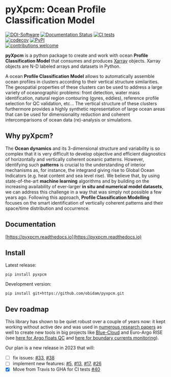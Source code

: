 pyXpcm: Ocean Profile Classification Model
==========================================

[![DOI-Software](https://zenodo.org/badge/DOI/10.5281/zenodo.3906236.svg)](https://doi.org/10.5281/zenodo.3906236)
[![Documentation Status](https://img.shields.io/readthedocs/pyxpcm?logo=readthedocs)](https://pyxpcm.readthedocs.io/en/latest/?badge=latest)
[![CI tests](https://github.com/obidam/pyxpcm/actions/workflows/tests.yml/badge.svg)](https://github.com/obidam/pyxpcm/actions/workflows/tests.yml)  
[![codecov](https://codecov.io/gh/obidam/pyxpcm/branch/master/graph/badge.svg)](https://codecov.io/gh/obidam/pyxpcm)
[![PyPI](https://img.shields.io/pypi/v/pyxpcm)](//pypi.org/project/pyxpcm/)  
[![contributions welcome](https://img.shields.io/badge/contributions-welcome-brightgreen.svg?style=flat)](https://github.com/dwyl/esta/issues) 

**pyXpcm** is a python package to create and work with ocean **Profile Classification Model** that consumes and produces [Xarray](https://github.com/pydata/xarray) objects. Xarray objects are N-D labeled arrays and datasets in Python. 

A ocean **Profile Classification Model** allows to automatically assemble ocean profiles in clusters according to their vertical structure similarities.   
The geospatial properties of these clusters can be used to address a large variety of oceanographic problems: front detection, water mass identification, natural region contouring (gyres, eddies), reference profile selection for QC validation, etc... The vertical structure of these clusters furthermore provides a highly synthetic representation of large ocean areas that can be used for dimensionality reduction and coherent intercomparisons of ocean data (re)-analysis or simulations.   

## Why pyXpcm?
The **Ocean dynamics** and its 3-dimensional structure and variability is so complex that it is very difficult to develop objective and efficient diagnostics of horizontally and vertically coherent oceanic patterns. However, identifying such **patterns** is crucial to the understanding of interior mechanisms as, for instance, the integrand giving rise to Global Ocean Indicators (e.g. heat content and sea level rise). We believe that, by using state-of-the-art **machine learning** algorithms and by building on the increasing availability of ever-larger **in situ and numerical model datasets**, we can address this challenge in a way that was simply not possible a few years ago. Following this approach, **Profile Classification Modelling** focuses on the smart identification of vertically coherent patterns and their space/time distribution and occurrence.

## Documentation
[https://pyxpcm.readthedocs.io](https://pyxpcm.readthedocs.io)

## Install

Latest release:

    pip install pyxpcm
    
Development version:

    pip install git+https://github.com/obidam/pyxpcm.git
    
## Dev roadmap
This library has shown to be quiet robust over a couple of years now: it kept working without active dev and was used in [numerous research papers](https://pyxpcm.readthedocs.io/en/latest/bibliography.html) as well to create new tools in big projects like [Blue-Cloud](https://blue-cloud.org/article/applying-machine-learning-methods-ocean-patterns-and-ocean-regimes-indicators) and Euro-Argo RISE (see [here for Argo floats QC](10.5281/zenodo.7362293) and [here for boundary currents monitoring](https://github.com/euroargodev/boundary_currents_pcm/)). 

Our plan is a new release in 2023 that will:

- [ ] fix issues: [#33](https://github.com/obidam/pyxpcm/issues/33), [#38](https://github.com/obidam/pyxpcm/issues/38)
- [ ] implement new features: [#5](https://github.com/obidam/pyxpcm/issues/5), [#13](https://github.com/obidam/pyxpcm/issues/13), [#17](https://github.com/obidam/pyxpcm/issues/17), [#26](https://github.com/obidam/pyxpcm/issues/26)
- [x] Move from Travis to GHA for CI tests [#40](https://github.com/obidam/pyxpcm/pull/40)
